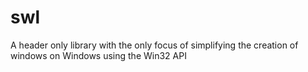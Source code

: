 # swl
A header only library with the only focus of simplifying the creation of windows on Windows using the Win32 API
